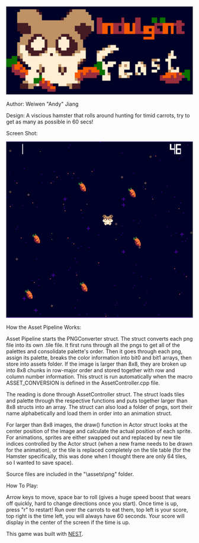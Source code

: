 ![Title Card](Hamster_Title.png)

Author: Weiwen "Andy" Jiang

Design: A viscious hamster that rolls around hunting for timid carrots, try to get as many as possible in 60 secs!

Screen Shot:

![Screen Shot](screenshot.png)

How the Asset Pipeline Works:

Asset Pipeline starts the PNGConverter struct. The struct converts each png file into its own .tile file. It first runs through all the pngs to get all of the palettes and consolidate palette's order. Then it goes through each png, assign its palette, breaks the color information into bit0 and bit1 arrays, then store into assets folder. If the image is larger than 8x8, they are broken up into 8x8 chunks in row-major order and stored together with row and column number information. This struct is run automatically when the macro ASSET_CONVERSION is defined in the AssetController.cpp file.

The reading is done through AssetController struct. The struct loads tiles and palette through the respective functions and puts together larger than 8x8 structs into an array. The struct can also load a folder of pngs, sort their name alphabetically and load them in order into an animation struct.

For larger than 8x8 images, the draw() function in Actor struct looks at the center position of the image and calculate the actual position of each sprite. For animations, sprites are either swapped out and replaced by new tile indices controlled by the Actor struct (when a new frame needs to be drawn for the animation), or the tile is replaced completely on the tile table (for the Hamster specifically, this was done when I thought there are only 64 tiles, so I wanted to save space).

Source files are included in the "\assets\png" folder.

How To Play:

Arrow keys to move, space bar to roll (gives a huge speed boost that wears off quickly, hard to change directions once you start). Once time is up, press "r" to restart! Run over the carrots to eat them, top left is your score, top right is the time left, you will always have 60 seconds. Your score will display in the center of the screen if the time is up.

This game was built with [NEST](NEST.md).


